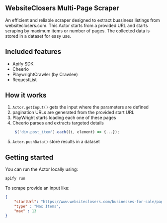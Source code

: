 ## WebsiteClosers Multi-Page Scraper

An efficient and reliable scraper designed to extract bussiness listings from websiteclosers.com.
This Actor starts from a provided URL and starts scraping by maximum items or number of pages.
The collected data is stored in a dataset for easy use.



## Included features

- Apify SDK
- Cheerio
- PlaywrightCrawler (by Crawlee)
- RequestList

## How it works

1. `Actor.getInput()` gets the input where the parameters are defined
2. pagination URLs are generated from the provided start URL
3. PlayWright starts loading each one of these pages
4. Cheerio parses and extracts targeted details
    ```javascript
     $('div.post_item').each((i, element) => {...});
    ```
5. `Actor.pushData()` store results in a dataset


## Getting started

You can run the Actor locally using:

```bash
apify run
```
To scrape provide an input like:

```json
{
	"startUrl": "https://www.websiteclosers.com/businesses-for-sale/page/3/",
	"type" : "Max Items",
	"max" : 13
}
```



